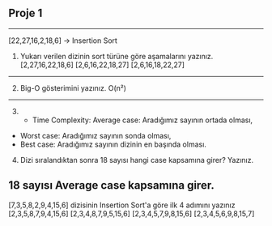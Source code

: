 ## Proje 1
---
[22,27,16,2,18,6] -> Insertion Sort

1. Yukarı verilen dizinin sort türüne göre aşamalarını yazınız.
[2,27,16,22,18,6]
[2,6,16,22,18,27]
[2,6,16,18,22,27]
---
2. Big-O gösterimini yazınız.
O(n²)
---
3. * Time Complexity: Average case: Aradığımız sayının ortada olması,
* Worst case: Aradığımız sayının sonda olması, 
* Best case: Aradığımız sayının dizinin en başında olması.
4. Dizi sıralandıktan sonra 18 sayısı hangi case kapsamına girer? Yazınız.

 18 sayısı Average case kapsamına girer.
---


[7,3,5,8,2,9,4,15,6] dizisinin Insertion Sort'a göre ilk 4 adımını yazınız
[2,3,5,8,7,9,4,15,6]
[2,3,4,8,7,9,5,15,6]
[2,3,4,5,7,9,8,15,6]
[2,3,4,5,6,9,8,15,7]

